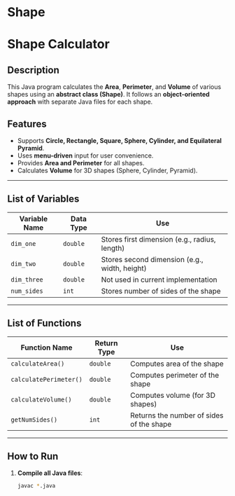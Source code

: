 # Shape

# Shape Calculator

## Description
This Java program calculates the **Area**, **Perimeter**, and **Volume** of various shapes using an **abstract class (Shape)**. It follows an **object-oriented approach** with separate Java files for each shape.

## Features
- Supports **Circle, Rectangle, Square, Sphere, Cylinder, and Equilateral Pyramid**.
- Uses **menu-driven** input for user convenience.
- Provides **Area and Perimeter** for all shapes.
- Calculates **Volume** for 3D shapes (Sphere, Cylinder, Pyramid).

---

## List of Variables

| Variable Name | Data Type | Use |
|--------------|----------|-----|
| `dim_one` | `double` | Stores first dimension (e.g., radius, length) |
| `dim_two` | `double` | Stores second dimension (e.g., width, height) |
| `dim_three` | `double` | Not used in current implementation |
| `num_sides` | `int` | Stores number of sides of the shape |

---

## List of Functions

| Function Name | Return Type | Use |
|--------------|------------|-----|
| `calculateArea()` | `double` | Computes area of the shape |
| `calculatePerimeter()` | `double` | Computes perimeter of the shape |
| `calculateVolume()` | `double` | Computes volume (for 3D shapes) |
| `getNumSides()` | `int` | Returns the number of sides of the shape |

---

## How to Run
1. **Compile all Java files**:  
   ```sh
   javac *.java
